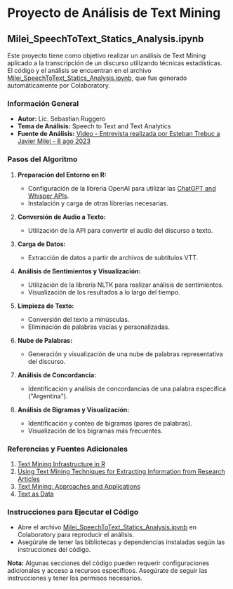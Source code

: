 # Proyecto de Análisis de Text Mining

## Milei_SpeechToText_Statics_Analysis.ipynb

Este proyecto tiene como objetivo realizar un análisis de Text Mining aplicado a la transcripción de un discurso utilizando técnicas estadísticas. El código y el análisis se encuentran en el archivo [Milei_SpeechToText_Statics_Analysis.ipynb](https://colab.research.google.com/github/sebasruggero/TextAnalytics/blob/main/Milei_SpeechToText_Statics_Analysis.ipynb), que fue generado automáticamente por Colaboratory.

### Información General

- **Autor:** Lic. Sebastian Ruggero
- **Tema de Análisis:** Speech to Text and Text Analytics
- **Fuente de Análisis:** [Video - Entrevista realizada por Esteban Trebuc a Javier Milei - 8 ago 2023](https://www.youtube.com/watch?v=-FeSfqRIKxU&t=13s)

### Pasos del Algoritmo

1. **Preparación del Entorno en R:**
   - Configuración de la librería OpenAI para utilizar las [ChatGPT and Whisper APIs](https://openai.com/blog/introducing-chatgpt-and-whisper-apis).
   - Instalación y carga de otras librerías necesarias.

2. **Conversión de Audio a Texto:**
   - Utilización de la API para convertir el audio del discurso a texto.

3. **Carga de Datos:**
   - Extracción de datos a partir de archivos de subtítulos VTT.

4. **Análisis de Sentimientos y Visualización:**
   - Utilización de la librería NLTK para realizar análisis de sentimientos.
   - Visualización de los resultados a lo largo del tiempo.

5. **Limpieza de Texto:**
   - Conversión del texto a minúsculas.
   - Eliminación de palabras vacías y personalizadas.

6. **Nube de Palabras:**
   - Generación y visualización de una nube de palabras representativa del discurso.

7. **Análisis de Concordancia:**
   - Identificación y análisis de concordancias de una palabra específica ("Argentina").

8. **Análisis de Bigramas y Visualización:**
   - Identificación y conteo de bigramas (pares de palabras).
   - Visualización de los bigramas más frecuentes.

### Referencias y Fuentes Adicionales

1. [Text Mining Infrastructure in R](https://www.researchgate.net/publication/26539008_Text_Mining_Infrastructure_in_R)
2. [Using Text Mining Techniques for Extracting Information from Research Articles](https://www.researchgate.net/publication/321150349_Using_Text_Mining_Techniques_for_Extracting_Information_from_Research_Articles)
3. [Text Mining: Approaches and Applications](https://www.researchgate.net/publication/265568331_Text_Mining_Approaches_and_Applications)
4. [Text as Data](https://web.stanford.edu/~gentzkow/research/text-as-data.pdf)

### Instrucciones para Ejecutar el Código

- Abre el archivo [Milei_SpeechToText_Statics_Analysis.ipynb](https://colab.research.google.com/github/sebasruggero/TextAnalytics/blob/main/Milei_SpeechToText_Statics_Analysis.ipynb) en Colaboratory para reproducir el análisis.
- Asegúrate de tener las bibliotecas y dependencias instaladas según las instrucciones del código.

**Nota:** Algunas secciones del código pueden requerir configuraciones adicionales y acceso a recursos específicos. Asegúrate de seguir las instrucciones y tener los permisos necesarios.
